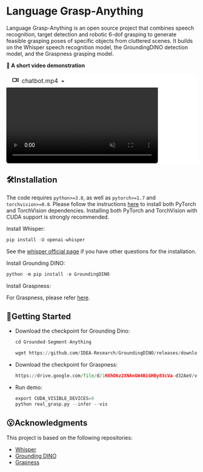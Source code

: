 # Language Grasp-Anything

Language Grasp-Anything is an open source project that combines speech recognition, target detection and robotic 6-dof grasping to generate feasible grasping poses of specific objects from cluttered scenes. It builds on the Whisper speech recognition model, the GroundingDINO detection model, and the Graspness grasping model.

**🚀 A short video demonstration**

<details class="details-reset border rounded-2" open="" style="box-sizing: border-box; display: block; border: var(--borderWidth-thin, 1px) solid var(--color-border-default)  !important; border-radius: var(--borderRadius-medium, 6px)  !important; margin-top: 0px; margin-bottom: 16px; color: rgb(31, 35, 40); font-family: -apple-system, BlinkMacSystemFont, &quot;Segoe UI&quot;, &quot;Noto Sans&quot;, Helvetica, Arial, sans-serif, &quot;Apple Color Emoji&quot;, &quot;Segoe UI Emoji&quot;; font-size: 16px; font-style: normal; font-variant-ligatures: normal; font-variant-caps: normal; font-weight: 400; letter-spacing: normal; orphans: 2; text-align: start; text-indent: 0px; text-transform: none; white-space: normal; widows: 2; word-spacing: 0px; -webkit-text-stroke-width: 0px; background-color: rgb(255, 255, 255); text-decoration-thickness: initial; text-decoration-style: initial; text-decoration-color: initial;"><summary class="px-3 py-2" style="box-sizing: border-box; display: list-item; cursor: pointer; padding-top: var(--base-size-8, 8px)  !important; padding-bottom: var(--base-size-8, 8px)  !important; padding-right: var(--base-size-16, 16px)  !important; padding-left: var(--base-size-16, 16px)  !important; list-style: none; transition: color 80ms cubic-bezier(0.33, 1, 0.68, 1) 0s, background-color, box-shadow, border-color;"><svg aria-hidden="true" height="16" viewBox="0 0 16 16" version="1.1" width="16" data-view-component="true" class="octicon octicon-device-camera-video"><path d="M16 3.75v8.5a.75.75 0 0 1-1.136.643L11 10.575v.675A1.75 1.75 0 0 1 9.25 13h-7.5A1.75 1.75 0 0 1 0 11.25v-6.5C0 3.784.784 3 1.75 3h7.5c.966 0 1.75.784 1.75 1.75v.675l3.864-2.318A.75.75 0 0 1 16 3.75Zm-6.5 1a.25.25 0 0 0-.25-.25h-7.5a.25.25 0 0 0-.25.25v6.5c0 .138.112.25.25.25h7.5a.25.25 0 0 0 .25-.25v-6.5ZM11 8.825l3.5 2.1v-5.85l-3.5 2.1Z"></path></svg><span>&nbsp;</span><span aria-label="Video description chatbot.mp4" class="m-1" style="box-sizing: border-box; margin: var(--base-size-4, 4px)  !important;">chatbot.mp4</span><span>&nbsp;</span><span class="dropdown-caret" style="box-sizing: border-box; border-bottom-color: rgba(0, 0, 0, 0); border-left-color: rgba(0, 0, 0, 0); border-right-color: rgba(0, 0, 0, 0); border-style: solid; border-width: var(--borderWidth-thicker, 4px) var(--borderWidth-thicker, 4px) 0; content: &quot;&quot;; display: inline-block; height: 0px; vertical-align: middle; width: 0px;"></span></summary><video src="https://user-images.githubusercontent.com/92835685/236143747-b5bef117-09c2-4b7e-b6b3-89e04eb505cc.mp4" data-canonical-src="https://user-images.githubusercontent.com/92835685/236143747-b5bef117-09c2-4b7e-b6b3-89e04eb505cc.mp4" controls="controls" muted="muted" class="d-block rounded-bottom-2 border-top width-fit" style="box-sizing: border-box; display: block !important; border-top: var(--borderWidth-thin, 1px) solid var(--color-border-default)  !important; border-bottom-right-radius: var(--borderRadius-medium, 6px)  !important; border-bottom-left-radius: var(--borderRadius-medium, 6px)  !important; max-width: 100%; max-height: 640px; min-height: 200px;"></video></details>

## 🛠️Installation

The code requires `python>=3.8`, as well as `pytorch>=1.7` and `torchvision>=0.8`. Please follow the instructions [here](https://pytorch.org/get-started/locally/) to install both PyTorch and TorchVision dependencies. Installing both PyTorch and TorchVision with CUDA support is strongly recommended.

Install Whisper:

```python
pip install -U openai-whisper
```

See the [whisper official page](https://github.com/openai/whisper#setup) if you have other questions for the installation.

Install Grounding DINO:

```python
python -m pip install -e GroundingDINO
```

Install Graspness:

For Graspness, please refer [here](https://github.com/rhett-chen/graspness_implementation).

## 🏃Getting Started

- Download the checkpoint for Grounding Dino:

  ```python
  cd Grounded-Segment-Anything
  
  wget https://github.com/IDEA-Research/GroundingDINO/releases/download/v0.1.0-alpha/groundingdino_swint_ogc.pth
  ```

- Download the checkpoint for Graspness:

  ```python
  https://drive.google.com/file/d/1HXhO6z2XNAnGW4BiGHBy83cVa-d32AeV/view?usp=share_link
  ```

- Run demo:

  ```python
  export CUDA_VISIBLE_DEVICES=0
  python real_grasp.py --infer --vis
  ```

## 😮Acknowledgments

This project is based on the following repositories:

- [Whisper](https://github.com/openai/whisper#setup)
- [Grounding DINO](https://github.com/IDEA-Research/GroundingDINO)
- [Grapness](https://github.com/rhett-chen/graspness_implementation)
